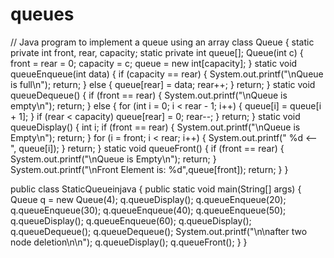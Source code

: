# queues
// Java program to implement a queue using an array
class Queue {
	static private int front, rear, capacity;
	static private int queue[];
	Queue(int c)
	{
		front = rear = 0;
		capacity = c;
		queue = new int[capacity];
	}
	static void queueEnqueue(int data)
	{
		if (capacity == rear) {
			System.out.printf("\nQueue is full\n");
			return;
		}
		else {
			queue[rear] = data;
			rear++;
		}
		return;
	}
	static void queueDequeue()
	{
		if (front == rear) {
			System.out.printf("\nQueue is empty\n");
			return;
		}
		else {
			for (int i = 0; i < rear - 1; i++) {
				queue[i] = queue[i + 1];
			}
			if (rear < capacity)
				queue[rear] = 0;
			rear--;
		}
		return;
	}
	static void queueDisplay()
	{
		int i;
		if (front == rear) {
			System.out.printf("\nQueue is Empty\n");
			return;
		}
		for (i = front; i < rear; i++) {
			System.out.printf(" %d <-- ", queue[i]);
		}
		return;
	}
	static void queueFront()
	{
		if (front == rear) {
			System.out.printf("\nQueue is Empty\n");
			return;
		}
		System.out.printf("\nFront Element is: %d",queue[front]);
		return;
	}
}

public class StaticQueueinjava {
	public static void main(String[] args)
	{
		Queue q = new Queue(4);
		q.queueDisplay();
		q.queueEnqueue(20);
		q.queueEnqueue(30);
		q.queueEnqueue(40);
		q.queueEnqueue(50);
		q.queueDisplay();
		q.queueEnqueue(60);
		q.queueDisplay();
		q.queueDequeue();
		q.queueDequeue();
		System.out.printf("\n\nafter two node deletion\n\n");
		q.queueDisplay();
		q.queueFront();
	}
}
